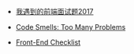 - [我遇到的前端面试题2017](http://dunizb.com/2017/09/08/interview-questions-2017/?hmsr=toutiao.io&utm_medium=toutiao.io&utm_source=toutiao.io)
- [Code Smells: Too Many Problems](https://blog.jetbrains.com/idea/2017/09/code-smells-too-many-problems/)

- [Front-End Checklist](https://github.com/thedaviddias/Front-End-Checklist)

